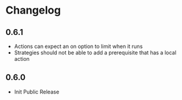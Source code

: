 # Changelog

## 0.6.1
- Actions can expect an on option to limit when it runs
- Strategies should not be able to add a prerequisite that has a local action

## 0.6.0
- Init Public Release